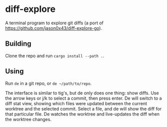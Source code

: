 # diff-explore

A terminal program to explore git diffs (a port of
https://github.com/jason0x43/diff-explore-go).

## Building

Clone the repo and run `cargo install --path .`.

## Using

Run `de` in a git repo, or `de ~/path/to/repo`.

The interface is similar to tig's, but de only does one thing: show diffs. Use
the arrow keys or j/k to select a commit, then press enter. De will switch to a
diff stat view, showing which files were updated between the current worktree
and the selected commit. Select a file, and de will show the diff for that
particular file. De watches the worktree and live-updates the diff when the
worktree changes.

